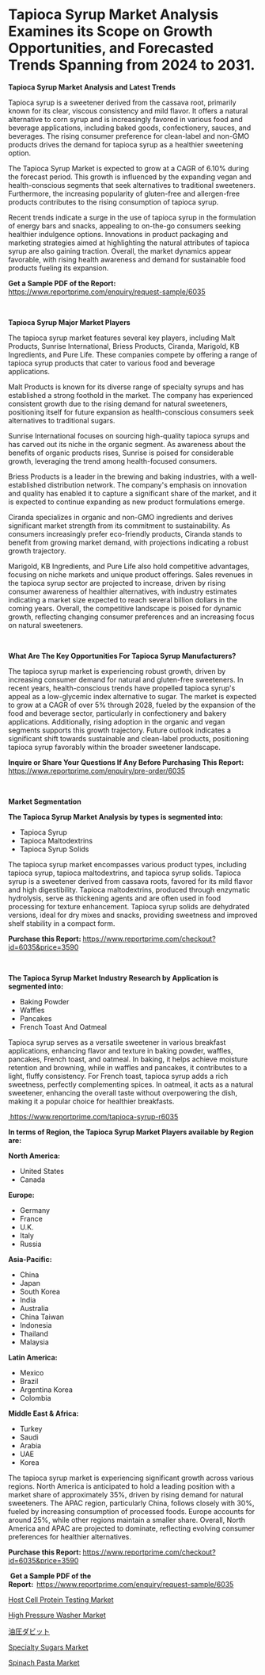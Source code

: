 <p><h1>Tapioca Syrup Market Analysis Examines its Scope on Growth Opportunities, and Forecasted Trends Spanning from 2024 to 2031.</h1></p><p><strong>Tapioca Syrup Market Analysis and Latest Trends</strong></p>
<p><p>Tapioca syrup is a sweetener derived from the cassava root, primarily known for its clear, viscous consistency and mild flavor. It offers a natural alternative to corn syrup and is increasingly favored in various food and beverage applications, including baked goods, confectionery, sauces, and beverages. The rising consumer preference for clean-label and non-GMO products drives the demand for tapioca syrup as a healthier sweetening option.</p><p>The Tapioca Syrup Market is expected to grow at a CAGR of 6.10% during the forecast period. This growth is influenced by the expanding vegan and health-conscious segments that seek alternatives to traditional sweeteners. Furthermore, the increasing popularity of gluten-free and allergen-free products contributes to the rising consumption of tapioca syrup. </p><p>Recent trends indicate a surge in the use of tapioca syrup in the formulation of energy bars and snacks, appealing to on-the-go consumers seeking healthier indulgence options. Innovations in product packaging and marketing strategies aimed at highlighting the natural attributes of tapioca syrup are also gaining traction. Overall, the market dynamics appear favorable, with rising health awareness and demand for sustainable food products fueling its expansion.</p></p>
<p><strong>Get a Sample PDF of the Report:&nbsp;</strong> <a href="https://www.reportprime.com/enquiry/request-sample/6035">https://www.reportprime.com/enquiry/request-sample/6035</a></p>
<p>&nbsp;</p>
<p><strong>Tapioca Syrup Major Market Players</strong></p>
<p><p>The tapioca syrup market features several key players, including Malt Products, Sunrise International, Briess Products, Ciranda, Marigold, KB Ingredients, and Pure Life. These companies compete by offering a range of tapioca syrup products that cater to various food and beverage applications.</p><p>Malt Products is known for its diverse range of specialty syrups and has established a strong foothold in the market. The company has experienced consistent growth due to the rising demand for natural sweeteners, positioning itself for future expansion as health-conscious consumers seek alternatives to traditional sugars.</p><p>Sunrise International focuses on sourcing high-quality tapioca syrups and has carved out its niche in the organic segment. As awareness about the benefits of organic products rises, Sunrise is poised for considerable growth, leveraging the trend among health-focused consumers.</p><p>Briess Products is a leader in the brewing and baking industries, with a well-established distribution network. The company's emphasis on innovation and quality has enabled it to capture a significant share of the market, and it is expected to continue expanding as new product formulations emerge.</p><p>Ciranda specializes in organic and non-GMO ingredients and derives significant market strength from its commitment to sustainability. As consumers increasingly prefer eco-friendly products, Ciranda stands to benefit from growing market demand, with projections indicating a robust growth trajectory.</p><p>Marigold, KB Ingredients, and Pure Life also hold competitive advantages, focusing on niche markets and unique product offerings. Sales revenues in the tapioca syrup sector are projected to increase, driven by rising consumer awareness of healthier alternatives, with industry estimates indicating a market size expected to reach several billion dollars in the coming years. Overall, the competitive landscape is poised for dynamic growth, reflecting changing consumer preferences and an increasing focus on natural sweeteners.</p></p>
<p>&nbsp;</p>
<p><strong>What Are The Key Opportunities For Tapioca Syrup Manufacturers?</strong></p>
<p><p>The tapioca syrup market is experiencing robust growth, driven by increasing consumer demand for natural and gluten-free sweeteners. In recent years, health-conscious trends have propelled tapioca syrup's appeal as a low-glycemic index alternative to sugar. The market is expected to grow at a CAGR of over 5% through 2028, fueled by the expansion of the food and beverage sector, particularly in confectionery and bakery applications. Additionally, rising adoption in the organic and vegan segments supports this growth trajectory. Future outlook indicates a significant shift towards sustainable and clean-label products, positioning tapioca syrup favorably within the broader sweetener landscape.</p></p>
<p><strong>Inquire or Share Your Questions If Any Before Purchasing This Report:</strong> <a href="https://www.reportprime.com/enquiry/pre-order/6035">https://www.reportprime.com/enquiry/pre-order/6035</a></p>
<p>&nbsp;</p>
<p><strong>Market Segmentation</strong></p>
<p><strong>The Tapioca Syrup Market Analysis by types is segmented into:</strong></p>
<p><ul><li>Tapioca Syrup</li><li>Tapioca Maltodextrins</li><li>Tapioca Syrup Solids</li></ul></p>
<p><p>The tapioca syrup market encompasses various product types, including tapioca syrup, tapioca maltodextrins, and tapioca syrup solids. Tapioca syrup is a sweetener derived from cassava roots, favored for its mild flavor and high digestibility. Tapioca maltodextrins, produced through enzymatic hydrolysis, serve as thickening agents and are often used in food processing for texture enhancement. Tapioca syrup solids are dehydrated versions, ideal for dry mixes and snacks, providing sweetness and improved shelf stability in a compact form.</p></p>
<p><strong>Purchase this Report:&nbsp;</strong><a href="https://www.reportprime.com/checkout?id=6035&price=3590">https://www.reportprime.com/checkout?id=6035&price=3590</a></p>
<p>&nbsp;</p>
<p><strong>The Tapioca Syrup Market Industry Research by Application is segmented into:</strong></p>
<p><ul><li>Baking Powder</li><li>Waffles</li><li>Pancakes</li><li>French Toast And Oatmeal</li></ul></p>
<p><p>Tapioca syrup serves as a versatile sweetener in various breakfast applications, enhancing flavor and texture in baking powder, waffles, pancakes, French toast, and oatmeal. In baking, it helps achieve moisture retention and browning, while in waffles and pancakes, it contributes to a light, fluffy consistency. For French toast, tapioca syrup adds a rich sweetness, perfectly complementing spices. In oatmeal, it acts as a natural sweetener, enhancing the overall taste without overpowering the dish, making it a popular choice for healthier breakfasts.</p></p>
<p><a href="https://www.reportprime.com/tapioca-syrup-r6035">&nbsp;https://www.reportprime.com/tapioca-syrup-r6035</a></p>
<p><strong>In terms of Region, the Tapioca Syrup Market Players available by Region are:</strong></p>
<p>
    <p> <strong> North America: </strong>
        <ul>
            <li>United States</li>
            <li>Canada</li>
        </ul>
        </p> 
    <p> <strong> Europe: </strong>
        <ul>
            <li>Germany</li>
            <li>France</li>
            <li>U.K.</li>
            <li>Italy</li>
            <li>Russia</li>
        </ul>
        </p> 
    <p> <strong> Asia-Pacific: </strong>
        <ul>
            <li>China</li>
            <li>Japan</li>
            <li>South Korea</li>
            <li>India</li>
            <li>Australia</li>
            <li>China Taiwan</li>
            <li>Indonesia</li>
            <li>Thailand</li>
            <li>Malaysia</li>
        </ul>
        </p> 
    <p> <strong> Latin America: </strong>
        <ul>
            <li>Mexico</li>
            <li>Brazil</li>
            <li>Argentina Korea</li>
            <li>Colombia</li>
        </ul>
        </p> 
    <p> <strong> Middle East & Africa: </strong>
        <ul>
            <li>Turkey</li>
            <li>Saudi</li>
            <li>Arabia</li>
            <li>UAE</li>
            <li>Korea</li>
        </ul>
    </p>
    </p>
<p><p>The tapioca syrup market is experiencing significant growth across various regions. North America is anticipated to hold a leading position with a market share of approximately 35%, driven by rising demand for natural sweeteners. The APAC region, particularly China, follows closely with 30%, fueled by increasing consumption of processed foods. Europe accounts for around 25%, while other regions maintain a smaller share. Overall, North America and APAC are projected to dominate, reflecting evolving consumer preferences for healthier alternatives.</p></p>
<p><strong>Purchase this Report: </strong><a href="https://www.reportprime.com/checkout?id=6035&price=3590">https://www.reportprime.com/checkout?id=6035&price=3590</a></p>
<p>&nbsp;<strong>Get a Sample PDF of the Report:&nbsp;&nbsp;</strong><a href="https://www.reportprime.com/enquiry/request-sample/6035">https://www.reportprime.com/enquiry/request-sample/6035</a></p>
<p><strong></strong></p>
<p><p><a href="https://www.linkedin.com/pulse/global-host-cell-protein-testing-market-analysis-key-trends-8c7cf?trackingId=Vh04hFtTQ0ebjzXmHakmHg%3D%3D">Host Cell Protein Testing Market</a></p><p><a href="https://medium.com/@danibram100_64069/global-high-pressure-washer-market-is-projected-to-grow-at-a-cagr-of-9-9-04ab68db909f">High Pressure Washer Market</a></p><p><a href="https://medium.com/@oswaldheman9gu/%E3%83%8F%E3%82%A4%E3%83%89%E3%83%AD%E3%83%AA%E3%83%83%E3%82%AF%E3%83%80%E3%83%93%E3%83%83%E3%83%88%E5%B8%82%E5%A0%B4-2024%E5%B9%B4%E3%81%8B%E3%82%892031%E5%B9%B4%E3%81%BE%E3%81%A7%E3%81%AE%E6%9C%9F%E9%96%93%E3%81%AE%E6%A5%AD%E7%95%8C%E5%8B%95%E5%90%91%E3%81%A8%E4%BA%88%E6%B8%AC-a223e1ac4781">油圧ダビット</a></p><p><a href="https://github.com/ashepherd82/Market-Research-Report-List-6/blob/main/specialty-sugars-market.md">Specialty Sugars Market</a></p><p><a href="https://github.com/JakirUddin651/Market-Research-Report-List-1/blob/main/spinach-pasta-market.md">Spinach Pasta Market</a></p></p>